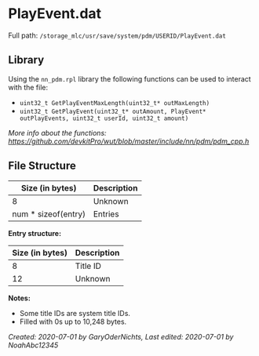 # PlayEvent.dat
Full path: `/storage_mlc/usr/save/system/pdm/USERID/PlayEvent.dat`
<br>

<h2>Library</h2>

Using the `nn_pdm.rpl` library the following functions can be used to interact with the file:
* `uint32_t GetPlayEventMaxLength(uint32_t* outMaxLength)`
* `uint32_t GetPlayEvent(uint32_t* outAmount, PlayEvent* outPlayEvents, uint32_t userId, uint32_t amount)`

<i>More info about the functions: https://github.com/devkitPro/wut/blob/master/include/nn/pdm/pdm_cpp.h</i>

<h2>File Structure</h2>

| Size (in bytes)     | Description |
| ------------------- | ----------- |
| 8                   | Unknown     |
| num * sizeof(entry) | Entries     |  

<b>Entry structure:</b>

| Size (in bytes) | Description |
| --------------- | ----------- |
| 8               | Title ID    |
| 12              | Unknown     | 

<b>Notes:</b>

* Some title IDs are system title IDs.
* Filled with 0s up to 10,248 bytes.

<i>Created: 2020-07-01 by GaryOderNichts, Last edited: 2020-07-01 by NoahAbc12345</i>